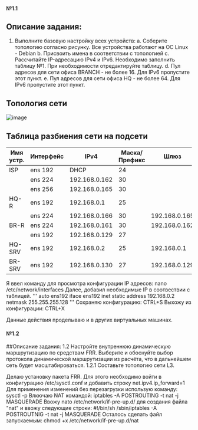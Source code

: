 
#### №1.1
## Описание задания:
1. Выполните базовую настройку всех устройств:
	a. Соберите топологию согласно рисунку. Все устройства работают на OC Linux - Debian
b. Присвоить имена в соответствии с топологией
c. Рассчитайте IP-адресацию IPv4 и IPv6. Необходимо заполнить таблицу №1. При необходимости отредактируйте таблицу.
d. Пул адресов для сети офиса BRANCH - не более 16. Для IPv6 пропустите этот пункт.
e. Пул адресов для сети офиса HQ - не более 64. Для IPv6 пропустите этот пункт.

## Топология сети
                              
![image](https://github.com/Almaz102rus/demo2024/assets/148868440/19f4d566-bce0-4ac9-a125-90f081d81538)


 ## Таблица разбиения сети на подсети
                    
| Имя устр.    | Интерфейс |  IPv4         |  Маска/Префикс  |  Шлюз       |
| -----------  | --------- |-------------- | ----------------|-------------|
|    ISP       | ens 192   | DHCP          | 24              |             |
|              | ens 224   | 192.168.0.162 | 30              |             |
|              | ens 256   | 192.168.0.165 | 30              |             |
|    HQ-R      | ens 192   | 192.168.0.1   | 25              |             |
|              | ens 224   | 192.168.0.166 | 30              |192.168.0.165|
|    BR-R      | ens 224   | 192.168.0.161 | 30              |192.168.0.162|
|              | ens 192   | 192.168.0.129 | 27              |             |
|    HQ-SRV    | ens 192   | 192.168.0.2   | 25              |192.168.0.1  |
|    BR-SRV    | ens 192   | 192.168.0.130 | 27              |192.168.0.129|


Я ввел команду для просмотра конфигурации IP адресов: nano /etc/network/interfaces
Далее, добавил необходимые IP в соотвествии с таблицей.
'''
auto ens192
iface ens192 inet static
address 192.168.0.2
netmask 255.255.255.128
'''
Сохраняю конфигурацию: CTRL+S
Выхожу из конфигурации: CTRL+X

Данные действия проделываю и в других виртуальных машинах.

#### №1.2
##Описание задания:
1.2 Настройте внутреннюю динамическую маршрутизацию по средствам FRR. Выберите и обоснуйте выбор протокола динамической маршрутизации из расчёта, что в дальнейшем сеть будет масштабироваться.
1.2.1 Составьте топологию сети L3.

Делаю установку пакета FRR.
Для этого необходимо войти в конфигурацию /etc/sysctl.conf и добавить строку net.ipv4.ip_forward=1
Для применения изменений без перезагрузки использую команду:
sysctl -p
Влкючаю NAT командой:
iptables -A POSTROUTING -t nat -j MASQUERADE
Ввожу nato /etc/network/if-pre-up.d/ для создания файла "nat" и ввожу следующие строки:
#!/bin/sh
/sbin/iptables -A POSTROUTNIG -t nat -j MASQUERADE
Осталось сделать файл запускаемым: 
chmod +x /etc/network/if-pre-up.d/nat









